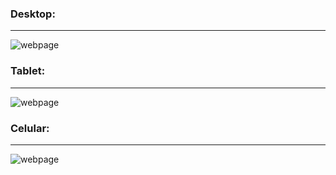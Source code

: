 ### Desktop:
---
![webpage](https://i.imgur.com/2os419N.png)

### Tablet:
---
![webpage](https://i.imgur.com/ELRIkmK.png)

### Celular:
---
![webpage](https://i.imgur.com/MGWyqMI.png)
